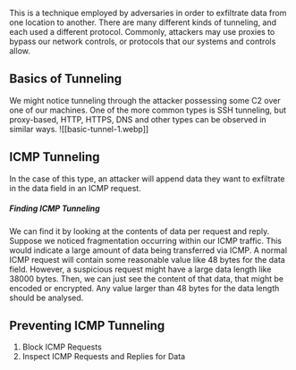 This is a technique employed by adversaries in order to exfiltrate data from one location to another. There are many different kinds of tunneling, and each used a different protocol. Commonly, attackers may use proxies to bypass our network controls, or protocols that our systems and controls allow.

## Basics of Tunneling

We might notice tunneling through the attacker possessing some C2 over one of our machines. One of the more common types is SSH tunneling, but proxy-based, HTTP, HTTPS, DNS and other types can be observed in similar ways.
![[basic-tunnel-1.webp]]

## ICMP Tunneling

In the case of this type, an attacker will append data they want to exfiltrate in the data field in an ICMP request.

##### Finding ICMP Tunneling
We can find it by looking at the contents of data per request and reply.
Suppose we noticed fragmentation occurring within our ICMP traffic. This would indicate a large amount of data being transferred via ICMP.
A normal ICMP request will contain some reasonable value like 48 bytes for the data field. However, a suspicious request might have a large data length like 38000 bytes.
Then, we can just see the content of that data, that might be encoded or encrypted.
Any value larger than 48 bytes for the data length should be analysed.

## Preventing ICMP Tunneling

1. Block ICMP Requests
2. Inspect ICMP Requests and Replies for Data
